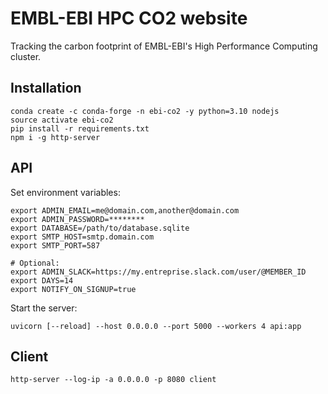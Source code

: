 # EMBL-EBI HPC CO2 website

Tracking the carbon footprint of EMBL-EBI's High Performance Computing cluster.

## Installation

```shell
conda create -c conda-forge -n ebi-co2 -y python=3.10 nodejs
source activate ebi-co2
pip install -r requirements.txt
npm i -g http-server
```

## API

Set environment variables:

```shell
export ADMIN_EMAIL=me@domain.com,another@domain.com
export ADMIN_PASSWORD=********
export DATABASE=/path/to/database.sqlite
export SMTP_HOST=smtp.domain.com
export SMTP_PORT=587

# Optional:
export ADMIN_SLACK=https://my.entreprise.slack.com/user/@MEMBER_ID
export DAYS=14
export NOTIFY_ON_SIGNUP=true
```

Start the server:

```shell
uvicorn [--reload] --host 0.0.0.0 --port 5000 --workers 4 api:app
```

## Client

```shell
http-server --log-ip -a 0.0.0.0 -p 8080 client
```